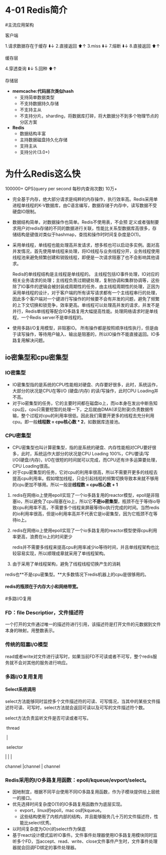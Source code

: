 # 4-01 Redis简介

#主流应用架构

客户端

1.请求数据存在于缓存 ⬇️↓
2.直接返回 ⬆️↑
3.miss ⬇️↓
7.熔断 ⬇️↓
8.直接返回 ⬆️↑

缓存层

4.穿透查询 ⬇️↓
5.回种 ⬆️↑

存储层

- **memcache:代码层次类似hash**
    - 支持简单数据类型
    - 不支持数据持久存储
    - 不支持主从
    - 不支持分片。sharding，将数据库打碎，将大数据分不到多个物理节点的分区方案
- **Redis**
    - 数据结构丰富
    - 主持数据磁盘持久化存储
    - 支持主从
    - 支持分片(3.0+)
    
# 为什么Redis这么快

100000+ QPS(query per second 每秒内查询次数) 10万+

- 完全基于内存，绝大部分请求是纯粹的内存操作，执行效率高。Redis采用单进程单线程的K-V数据库，由C语言编写，数据存储于内存中，读写数据不受硬盘IO限制。

- 数据结构简单，对数据操作也简单。Redis不使用表，不会预 定义或者强制要求用户对redis存储的不同的数据进行关联，性能比关系型数据库高很多，存储结构是键值对类似于hashmap，查找和操作时时间复杂度是O(1)。

- 采用单线程，单线程也能处理高并发请求，想多核也可以启动多实例。面对高并发情况，首先使用单线程来处理，将IO线程与业务线程分开，业务线程使用线程池来避免频繁创建和销毁线程，即便是一次请求阻塞了也不会影响其他请求。

  Redis的单线程结构是主线程是单线程的。  主线程包括IO事件处理，IO对应的相关业务请求的处理；主线程负责过期键处理，复制协调和集群协调等，这些除了IO事件的逻辑会被封装成周期性的任务，由主线程周期性的处理，正因为采用单线程的设计，对于客户端的所有读写请求都有一个主线程串行的处理，因此多个客户端对一个键进行写操作的时候要不会有并发的问题，避免了频繁的上下文切换和锁竞争，效率更高。单线程可以处理高并发的请求，并发不是并行，Redis单线程等配合IO多路复用大幅提高性能。处理网络请求时是单线程，一个Redis server不是单线程的。

- 使用多路I/O复用模型，非阻塞IO。 所有操作都是按照顺序线性执行，但是由于读写操作，等待用户输入、输出是阻塞的，所以IO操作不能直接返回。IO多路复用解决问题。

## io密集型和cpu密集型

### IO密集型

- IO密集型指的是系统的CPU性能相对硬盘、内存要好很多，此时，系统运作，大部分的状况是CPU在等I/O (硬盘/内存) 的读/写操作，此时CPU Loading并不高。
- 对于io密集型的任务，它的主要时间都在磁盘io上，而io本身在发出中断告知cpu后，cpu只需要短暂的处理一下，之后就由DMA(详见附录)负责数据传输，整个过程对cpu的利用率很低。因此我们需要开更多的线程去充分利用cpu。即一般**线程数 = cpu核心数 \* 2**，如数据库连接池。

### CPU密集型

- CPU密集型也叫计算密集型，指的是系统的硬盘、内存性能相对CPU要好很多，此时，系统运作大部分的状况是CPU Loading 100%，CPU要读/写I/O(硬盘/内存)，I/O在很短的时间就可以完成，而CPU还有许多运算要处理，CPU Loading很高。
- 对于cpu密集型的任务，它对cpu的利用率很高，所以不需要开更多的线程去提高cpu利用率。假如增加线程，只会引起线程的频繁切换导致本来就不够用的cpu更加不够用。所以一般是**线程数 = cpu核心数 + 1**

1. redis在网络io上使用epoll实现了一个io多路复用的reactor模型，epoll是非阻塞io，所以避免了cpu阻塞在io上，所以它**不是io密集型**，瓶颈不在于等待io导致cpu利用率不高，不需要多个线程来屏蔽等待io执行完成的时间。当然redis的io利用率很高，但是io利用率高并不代表它是io密集型，因为它瓶颈不在等待io上。

2. redis在网络io上使用epoll实现了一个io多路复用的reactor模型使得cpu利用率更高，浪费在io上的时间更少

   redis并不需要多线程来提高cpu利用率减少io等待时间，并且单线程架构也比较容易实现，所以顺理成章就采用了单线程架构。

3. 由于采用了单线程架构，避免了线程线程切换产生的消耗

redis也**不是cpu密集型。**大多数情况下redis机器上的cpu是很够用的。

#### redis的瓶颈在于内存大小和网络带宽。


#多路I/O复用 

### FD：file Descriptior，文件描述符

一个打开的文件通过唯一的描述符进行引用，该描述符是打开文件的元数据到文件本身的映射。用整数表示。

### 传统的阻塞I/O模型

read或者write对文件进行读写时，如果当前FD不可读或者不可写，整个redis服务就不会对其他的服务进行响应。

### 多路I/O复用复用

#### Select系统调用

select方法能够同时监控多个文件描述符的可读、可写情况，当其中的某些文件描述符可读、可写时，select方法就会返回可读以及可写的文件描述符个数。

select方法负责监听文件是否可读或者可写。       

​				thread 

​					  |

​				selector

|                    |                 |

channel |channel | channel

### Redis采用的I/O多路复用函数：epoll/kqueue/evport/select。

- 因地制宜，根据不同平台使用不同IO多路复用函数，作为子模块提供给上层统一的接口。
- 优先选择时间复杂度O(1)的IO多路复用函数作为底层实现。
  - evport，linux的epoll，mac os的kqueue。
  - 这些结构使用了内核内部的结构，并且能够服务几十万的文件描述符，性能比select优秀。
- 以时间复杂度为O(n)的select作为保底
- 基于react设计模式监听IO事件。文件事件处理器使用IO多路复用模块同时监听多个FD，当accept、read、write、close文件事件产生时，文件事件处理器就会回调FD绑定的事件处理器。